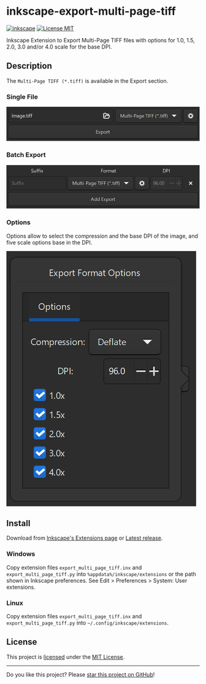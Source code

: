 # inkscape-export-multi-page-tiff

[![inkscape](https://img.shields.io/badge/inkscape-1.4-blue?logo=inkscape)](https://inkscape.org)
[![License MIT](https://img.shields.io/badge/License-MIT-blue.svg)](LICENSE)

Inkscape Extension to Export Multi-Page TIFF files with options for 1.0, 1.5, 2.0, 3.0 and/or 4.0 scale for the base DPI.

## Description

The `Multi-Page TIFF (*.tiff)` is available in the Export section.

### Single File

![Export](/assets/Export.png)

### Batch Export

![Export-Batch](/assets/Export-Batch.png)

### Options

Options allow to select the compression and the base DPI of the image, and five scale options base in the DPI.

![Export-Options](/assets/Export-Options.png)

## Install

Download from [Inkscape's Extensions page](https://inkscape.org/~ricaun/%E2%98%85export-multi-page-tiff) or [Latest release](../../releases/latest).

### Windows
Copy extension files `export_multi_page_tiff.inx` and `export_multi_page_tiff.py` into `%appdata%/inkscape/extensions` or the path shown in Inkscape preferences.
See Edit > Preferences > System: User extensions.

### Linux
Copy extension files `export_multi_page_tiff.inx` and `export_multi_page_tiff.py` into `~/.config/inkscape/extensions`.

## License

This project is [licensed](LICENSE) under the [MIT License](https://en.wikipedia.org/wiki/MIT_License).

---

Do you like this project? Please [star this project on GitHub](../../stargazers)!
